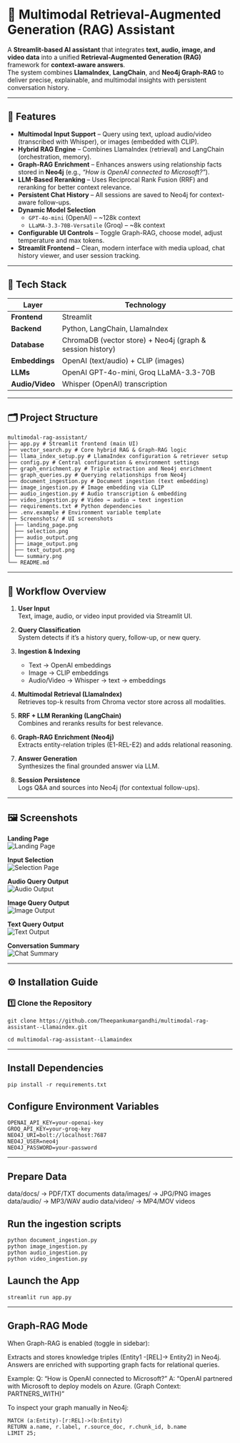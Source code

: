 # 🦙 Multimodal Retrieval-Augmented Generation (RAG) Assistant

A **Streamlit-based AI assistant** that integrates **text, audio, image, and video data** into a unified **Retrieval-Augmented Generation (RAG)** framework for **context-aware answers**.  
The system combines **LlamaIndex**, **LangChain**, and **Neo4j Graph-RAG** to deliver precise, explainable, and multimodal insights with persistent conversation history.

---

## 🚀 Features

- **Multimodal Input Support** – Query using text, upload audio/video (transcribed with Whisper), or images (embedded with CLIP).
- **Hybrid RAG Engine** – Combines LlamaIndex (retrieval) and LangChain (orchestration, memory).
- **Graph-RAG Enrichment** – Enhances answers using relationship facts stored in **Neo4j** (e.g., *“How is OpenAI connected to Microsoft?”*).
- **LLM-Based Reranking** – Uses Reciprocal Rank Fusion (RRF) and reranking for better context relevance.
- **Persistent Chat History** – All sessions are saved to Neo4j for context-aware follow-ups.
- **Dynamic Model Selection**
  - `GPT-4o-mini` (OpenAI) – ~128k context
  - `LLaMA-3.3-70B-Versatile` (Groq) – ~8k context
- **Configurable UI Controls** – Toggle Graph-RAG, choose model, adjust temperature and max tokens.
- **Streamlit Frontend** – Clean, modern interface with media upload, chat history viewer, and user session tracking.

---
## 🧠 Tech Stack

| Layer | Technology |
|-------|-------------|
| **Frontend** | Streamlit |
| **Backend** | Python, LangChain, LlamaIndex |
| **Database** | ChromaDB (vector store) + Neo4j (graph & session history) |
| **Embeddings** | OpenAI (text/audio) + CLIP (images) |
| **LLMs** | OpenAI GPT-4o-mini, Groq LLaMA-3.3-70B |
| **Audio/Video** | Whisper (OpenAI) transcription |

---

## 🗂 Project Structure
```
multimodal-rag-assistant/
├── app.py # Streamlit frontend (main UI)
├── vector_search.py # Core hybrid RAG & Graph-RAG logic
├── llama_index_setup.py # LlamaIndex configuration & retriever setup
├── config.py # Central configuration & environment settings
├── graph_enrichment.py # Triple extraction and Neo4j enrichment
├── graph_queries.py # Querying relationships from Neo4j
├── document_ingestion.py # Document ingestion (text embedding)
├── image_ingestion.py # Image embedding via CLIP
├── audio_ingestion.py # Audio transcription & embedding
├── video_ingestion.py # Video → audio → text ingestion
├── requirements.txt # Python dependencies
├── .env.example # Environment variable template
├── Screenshots/ # UI screenshots
│ ├── landing_page.png
│ ├── selection.png
│ ├── audio_output.png
│ ├── image_output.png
│ ├── text_output.png
│ └── summary.png
└── README.md
```

---

## 🧩 Workflow Overview

1. **User Input**  
   Text, image, audio, or video input provided via Streamlit UI.  

2. **Query Classification**  
   System detects if it’s a history query, follow-up, or new query.  

3. **Ingestion & Indexing**  
   - Text → OpenAI embeddings  
   - Image → CLIP embeddings  
   - Audio/Video → Whisper → text → embeddings  

4. **Multimodal Retrieval (LlamaIndex)**  
   Retrieves top-k results from Chroma vector store across all modalities.

5. **RRF + LLM Reranking (LangChain)**  
   Combines and reranks results for best relevance.

6. **Graph-RAG Enrichment (Neo4j)**  
   Extracts entity-relation triples (E1-REL-E2) and adds relational reasoning.  

7. **Answer Generation**  
   Synthesizes the final grounded answer via LLM.

8. **Session Persistence**  
   Logs Q&A and sources into Neo4j (for contextual follow-ups).

---

## 🖼 Screenshots

**Landing Page**  
![Landing Page](Screenshots/landing_page.png)

**Input Selection**  
![Selection Page](Screenshots/selection.png)

**Audio Query Output**  
![Audio Output](Screenshots/audio_output.png)

**Image Query Output**  
![Image Output](Screenshots/image_output.png)

**Text Query Output**  
![Text Output](Screenshots/text_output.png)

**Conversation Summary**  
![Chat Summary](Screenshots/summary.png)

---
## ⚙️ Installation Guide

### 1️⃣ Clone the Repository

```
git clone https://github.com/Theepankumargandhi/multimodal-rag-assistant--Llamaindex.git
```
```
cd multimodal-rag-assistant--Llamaindex
```
---
## Install Dependencies
```
pip install -r requirements.txt
```
## Configure Environment Variables
```
OPENAI_API_KEY=your-openai-key
GROQ_API_KEY=your-groq-key
NEO4J_URI=bolt://localhost:7687
NEO4J_USER=neo4j
NEO4J_PASSWORD=your-password
```
---
## Prepare Data
data/docs/        → PDF/TXT documents
data/images/      → JPG/PNG images
data/audio/       → MP3/WAV audio
data/video/       → MP4/MOV videos

## Run the ingestion scripts
```
python document_ingestion.py
python image_ingestion.py
python audio_ingestion.py
python video_ingestion.py
```
## Launch the App
```
streamlit run app.py
```
---
## Graph-RAG Mode

When Graph-RAG is enabled (toggle in sidebar):

Extracts and stores knowledge triples (Entity1 -[REL]-> Entity2) in Neo4j.
Answers are enriched with supporting graph facts for relational queries.

Example:
Q: “How is OpenAI connected to Microsoft?”
A: “OpenAI partnered with Microsoft to deploy models on Azure. (Graph Context: PARTNERS_WITH)”

To inspect your graph manually in Neo4j:
```
MATCH (a:Entity)-[r:REL]->(b:Entity)
RETURN a.name, r.label, r.source_doc, r.chunk_id, b.name
LIMIT 25;
```
